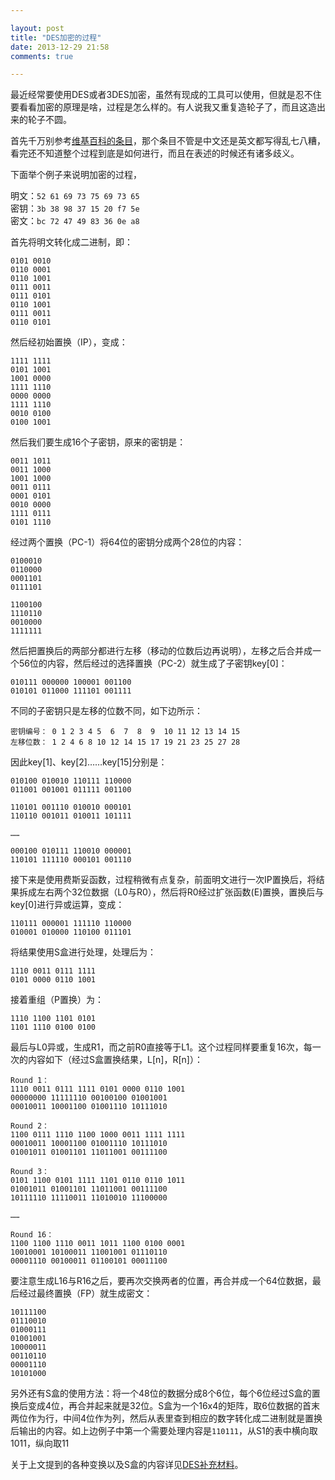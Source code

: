 ```yaml
---

layout: post
title: "DES加密的过程"
date: 2013-12-29 21:58
comments: true

---
```

最近经常要使用DES或者3DES加密，虽然有现成的工具可以使用，但就是忍不住要看看加密的原理是啥，过程是怎么样的。有人说我又重复造轮子了，而且这造出来的轮子不圆。

首先千万别参考[维基百科的条目](http://zh.wikipedia.org/wiki/%E8%B3%87%E6%96%99%E5%8A%A0%E5%AF%86%E6%A8%99%E6%BA%96)，那个条目不管是中文还是英文都写得乱七八糟，看完还不知道整个过程到底是如何进行，而且在表述的时候还有诸多歧义。

下面举个例子来说明加密的过程，

明文：`52 61 69 73 75 69 73 65`  
密钥：`3b 38 98 37 15 20 f7 5e`  
密文：`bc 72 47 49 83 36 0e a8`

首先将明文转化成二进制，即：

	0101 0010
	0110 0001
	0110 1001
	0111 0011
	0111 0101
	0110 1001
	0111 0011
	0110 0101

然后经初始置换（IP），变成：

	1111 1111
	0101 1001
	1001 0000
	1111 1110
	0000 0000
	1111 1110
	0010 0100
	0100 1001

然后我们要生成16个子密钥，原来的密钥是：

	0011 1011
	0011 1000
	1001 1000
	0011 0111
	0001 0101
	0010 0000
	1111 0111
	0101 1110

经过两个置换（PC-1）将64位的密钥分成两个28位的内容：

	0100010
	0110000
	0001101
	0111101

	1100100
	1110110
	0010000
	1111111

然后把置换后的两部分都进行左移（移动的位数后边再说明），左移之后合并成一个56位的内容，然后经过的选择置换（PC-2）就生成了子密钥key[0]：

	010111 000000 100001 001100
	010101 011000 111101 001111

不同的子密钥只是左移的位数不同，如下边所示：

	密钥编号： 0 1 2 3 4 5  6  7  8  9  10 11 12 13 14 15
	左移位数： 1 2 4 6 8 10 12 14 15 17 19 21 23 25 27 28

因此key[1]、key[2]……key[15]分别是：

	010100 010010 110111 110000
	011001 001001 011111 001100

	110101 001110 010010 000101
	110110 001011 010011 101111
	
	……

	000100 010111 110010 000001
	110101 111110 000101 001110
	
接下来是使用费斯妥函数，过程稍微有点复杂，前面明文进行一次IP置换后，将结果拆成左右两个32位数据（L0与R0），然后将R0经过扩张函数(E)置换，置换后与key[0]进行异或运算，变成：

	110111 000001 111110 110000
	010001 010000 110100 011101

将结果使用S盒进行处理，处理后为：

	1110 0011 0111 1111
	0101 0000 0110 1001

接着重组（P置换）为：

	1110 1100 1101 0101
	1101 1110 0100 0100

最后与L0异或，生成R1，而之前R0直接等于L1。这个过程同样要重复16次，每一次的内容如下（经过S盒置换结果，L[n]，R[n]）：

	Round 1：
	1110 0011 0111 1111 0101 0000 0110 1001
	00000000 11111110 00100100 01001001
	00010011 10001100 01001110 10111010
	
	Round 2：
	1100 0111 1110 1100 1000 0011 1111 1111
	00010011 10001100 01001110 10111010
	01001011 01001101 11011001 00111100
	
	Round 3：
	0101 1100 0101 1111 1101 0110 0110 1011
	01001011 01001101 11011001 00111100
	10111110 11110011 11010010 11100000
	
	……
	
	Round 16：
	1100 1100 1110 0011 1011 1100 0100 0001
	10010001 10100011 11001001 01110110
	00001110 00100011 01100101 00011100

要注意生成L16与R16之后，要再次交换两者的位置，再合并成一个64位数据，最后经过最终置换（FP）就生成密文：

	10111100
	01110010
	01000111
	01001001
	10000011
	00110110
	00001110
	10101000
	
另外还有S盒的使用方法：将一个48位的数据分成8个6位，每个6位经过S盒的置换后变成4位，再合并起来就是32位。S盒为一个16x4的矩阵，取6位数据的首末两位作为行，中间4位作为列，然后从表里查到相应的数字转化成二进制就是置换后输出的内容。如上边例子中第一个需要处理内容是`110111`，从S1的表中横向取1011，纵向取11

关于上文提到的各种变换以及S盒的内容详见[DES补充材料](http://zh.wikipedia.org/wiki/DES%E8%A1%A5%E5%85%85%E6%9D%90%E6%96%99)。